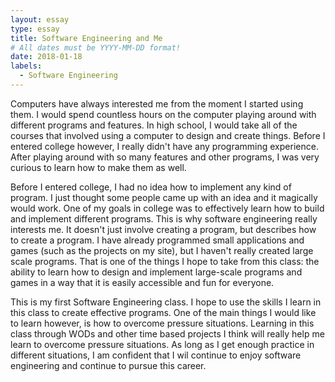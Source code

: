 ```yaml
---
layout: essay
type: essay
title: Software Engineering and Me
# All dates must be YYYY-MM-DD format!
date: 2018-01-18
labels:
  - Software Engineering
---
```


Computers have always interested me from the moment I started using them. I would spend countless hours on the computer playing around with different programs and features. In high school, I would take all of the courses that involved using a computer to design and create things. Before I entered college however, I really didn't have any programming experience. After playing around with so many features and other programs, I was very curious to learn how to make them as well. 

Before I entered college, I had no idea how to implement any kind of program. I just thought some people came up with an idea and it magically would work. One of my goals in college was to effectively learn how to build and implement different programs. This is why software engineering really interests me. It doesn't just involve creating a program, but describes how to create a program. I have already programmed small applications and games (such as the projects on my site), but I haven't really created large scale programs. That is one of the things I hope to take from this class: the ability to learn how to design and implement large-scale programs and games in a way that it is easily accessible and fun for everyone.

This is my first Software Engineering class. I hope to use the skills I learn in this class to create effective programs. One of the main things I would like to learn however, is how to overcome pressure situations. Learning in this class through WODs and other time based projects I think will really help me learn to overcome pressure situations. As long as I get enough practice in different situations, I am confident that I wil continue to enjoy software engineering and continue to pursue this career.



